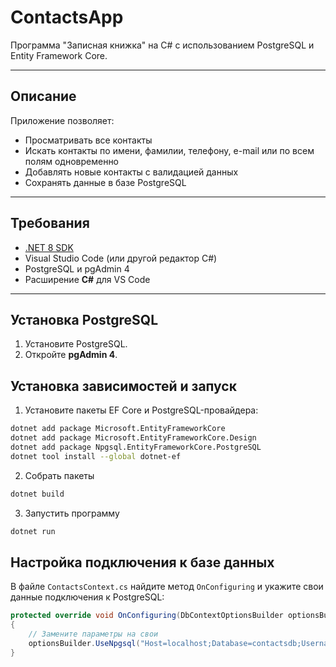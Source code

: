 # ContactsApp

Программа "Записная книжка" на C# с использованием PostgreSQL и Entity Framework Core.

---

## Описание

Приложение позволяет:

- Просматривать все контакты
- Искать контакты по имени, фамилии, телефону, e-mail или по всем полям одновременно
- Добавлять новые контакты с валидацией данных
- Сохранять данные в базе PostgreSQL

---

## Требования

- [.NET 8 SDK](https://dotnet.microsoft.com/en-us/download)
- Visual Studio Code (или другой редактор C#)
- PostgreSQL и pgAdmin 4
- Расширение **C#** для VS Code

---

## Установка PostgreSQL

1. Установите PostgreSQL.
2. Откройте **pgAdmin 4**.

## Установка зависимостей и запуск

1. Установите пакеты EF Core и PostgreSQL-провайдера:

```bash
dotnet add package Microsoft.EntityFrameworkCore
dotnet add package Microsoft.EntityFrameworkCore.Design
dotnet add package Npgsql.EntityFrameworkCore.PostgreSQL
dotnet tool install --global dotnet-ef
```
2. Собрать пакеты
```bash
dotnet build
```
3. Запустить программу
```bash
dotnet run
```

## Настройка подключения к базе данных

В файле `ContactsContext.cs` найдите метод `OnConfiguring` и укажите свои данные подключения к PostgreSQL:

```csharp
protected override void OnConfiguring(DbContextOptionsBuilder optionsBuilder)
{
    // Замените параметры на свои
    optionsBuilder.UseNpgsql("Host=localhost;Database=contactsdb;Username=ваш_пользователь;Password=ваш_пароль");
}